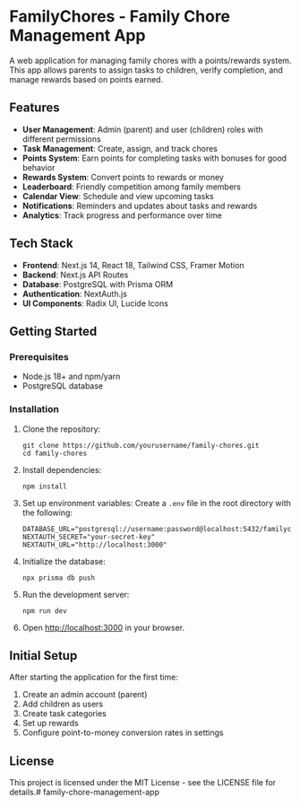 # FamilyChores - Family Chore Management App

A web application for managing family chores with a points/rewards system. This app allows parents to assign tasks to children, verify completion, and manage rewards based on points earned.

## Features

- **User Management**: Admin (parent) and user (children) roles with different permissions
- **Task Management**: Create, assign, and track chores
- **Points System**: Earn points for completing tasks with bonuses for good behavior
- **Rewards System**: Convert points to rewards or money
- **Leaderboard**: Friendly competition among family members
- **Calendar View**: Schedule and view upcoming tasks
- **Notifications**: Reminders and updates about tasks and rewards
- **Analytics**: Track progress and performance over time

## Tech Stack

- **Frontend**: Next.js 14, React 18, Tailwind CSS, Framer Motion
- **Backend**: Next.js API Routes
- **Database**: PostgreSQL with Prisma ORM
- **Authentication**: NextAuth.js
- **UI Components**: Radix UI, Lucide Icons

## Getting Started

### Prerequisites

- Node.js 18+ and npm/yarn
- PostgreSQL database

### Installation

1. Clone the repository:
   ```
   git clone https://github.com/yourusername/family-chores.git
   cd family-chores
   ```

2. Install dependencies:
   ```
   npm install
   ```

3. Set up environment variables:
   Create a `.env` file in the root directory with the following:
   ```
   DATABASE_URL="postgresql://username:password@localhost:5432/familychores"
   NEXTAUTH_SECRET="your-secret-key"
   NEXTAUTH_URL="http://localhost:3000"
   ```

4. Initialize the database:
   ```
   npx prisma db push
   ```

5. Run the development server:
   ```
   npm run dev
   ```

6. Open [http://localhost:3000](http://localhost:3000) in your browser.

## Initial Setup

After starting the application for the first time:

1. Create an admin account (parent)
2. Add children as users
3. Create task categories
4. Set up rewards
5. Configure point-to-money conversion rates in settings

## License

This project is licensed under the MIT License - see the LICENSE file for details.#   f a m i l y - c h o r e - m a n a g e m e n t - a p p  
 